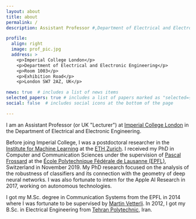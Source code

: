 ```yaml
---
layout: about
title: about
permalink: /
description: Assistant Professor #,Department of Electrical and Electronic Engineering, <a href="https://imperial.ac.uk/">Imperial College London</a>.

profile:
  align: right
  image: prof_pic.jpg
  address: >    
    <p>Imperial College London</p>    
    <p>Department of Electrical and Electronic Engineering</p>
    <p>Room 1003</p>
    <p>Exhibition Road</p>
    <p>London SW7 2AZ, UK</p>

news: true  # includes a list of news items
selected_papers: true # includes a list of papers marked as "selected={true}"
social: false  # includes social icons at the bottom of the page

---
```


I am an Assistant Professor (or UK "Lecturer") at <a href="https://imperial.ac.uk/">Imperial College London</a> in the Department of Electrical and Electronic Engineering.

Before joing Imperial College, I was a postdoctoral researcher in the <a href="https://ml.inf.ethz.ch/">Institute for Machine Learning</a> at the <a href="http://ethz.ch/en.html">ETH Zurich</a>. I received my PhD in Computer and Communication Sciences under the supervision of <a href="https://people.epfl.ch/pascal.frossard">Pascal Frossard</a> at the <a href="https://www.epfl.ch/">École Polytechnique Fédérale de Lausanne (EPFL)</a>, Switzerland in November 2019. My PhD research focused on the analysis of the robustness of classifiers and its connection with the geometry of deep neural networks. I was also fortunate to intern for the Apple AI Research in 2017, working on autonomous technologies.

I got my M.Sc. degree in Communication Systems from the EPFL in 2014 where I was fortunate to be supervised by <a href="https://people.epfl.ch/martin.vetterli">Martin Vetterli</a>. In 2012, I got my B.Sc. in Electrical Engineering from <a href="https://aut.ac.ir/en">Tehran Polytechnic</a>, Iran.


